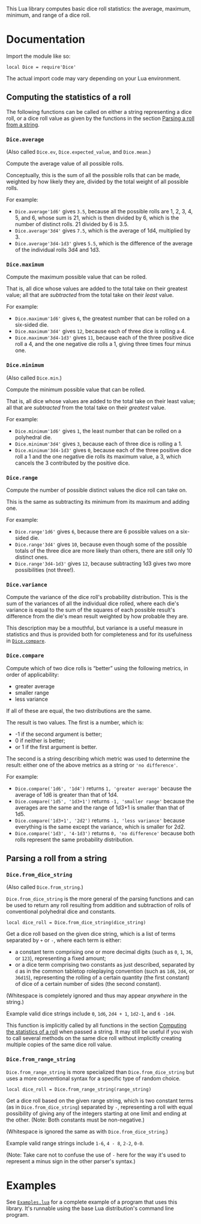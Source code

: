 This Lua library computes basic dice roll statistics: the average, maximum, minimum, and range of a dice roll.

# Documentation

Import the module like so:

    local Dice = require'Dice'

The actual import code may vary depending on your Lua environment.

## Computing the statistics of a roll

The following functions can be called on either a string representing a dice roll, or a dice roll value as given by the functions in the section [Parsing a roll from a string](#parsing-a-roll-from-a-string).

### `Dice.average`

(Also called `Dice.ev`, `Dice.expected_value`, and `Dice.mean`.)

Compute the average value of all possible rolls.

Conceptually, this is the sum of all the possible rolls that can be made, weighted by how likely they are, divided by the total weight of all possible rolls.

For example:

- `Dice.average'1d6'` gives `3.5`, because all the possible rolls are 1, 2, 3, 4, 5, and 6, whose sum is 21, which is then divided by 6, which is the number of distinct rolls. 21 divided by 6 is 3.5.
- `Dice.average'3d4'` gives `7.5`, which is the average of 1d4, multiplied by 3.
- `Dice.average'3d4-1d3'` gives `5.5`, which is the difference of the average of the individual rolls 3d4 and 1d3.

### `Dice.maximum`

Compute the maximum possible value that can be rolled.

That is, all dice whose values are added to the total take on their greatest value; all that are *subtracted* from the total take on their *least* value.

For example:

- `Dice.maximum'1d6'` gives `6`, the greatest number that can be rolled on a six-sided die.
- `Dice.maximum'3d4'` gives `12`, because each of three dice is rolling a 4.
- `Dice.maximum'3d4-1d3'` gives `11`, because each of the three positive dice roll a 4, and the one negative die rolls a 1, giving three times four minus one.

### `Dice.minimum`

(Also called `Dice.min`.)

Compute the minimum possible value that can be rolled.

That is, all dice whose values are added to the total take on their least value; all that are *subtracted* from the total take on their *greatest* value.

For example:

- `Dice.minimum'1d6'` gives `1`, the least number that can be rolled on a polyhedral die.
- `Dice.minimum'3d4'` gives `3`, because each of three dice is rolling a 1.
- `Dice.minimum'3d4-1d3'` gives `0`, because each of the three positive dice roll a 1 and the one negative die rolls its maximum value, a 3, which cancels the 3 contributed by the positive dice.

### `Dice.range`

Compute the number of possible distinct values the dice roll can take on.

This is the same as subtracting its minimum from its maximum and adding one.

For example:

- `Dice.range'1d6'` gives `6`, because there are 6 possible values on a six-sided die.
- `Dice.range'3d4'` gives `10`, because even though some of the possible totals of the three dice are more likely than others, there are still only 10 distinct ones.
- `Dice.range'3d4-1d3'` gives `12`, because subtracting 1d3 gives two more possibilities (not three!).

### `Dice.variance`

Compute the variance of the dice roll's probability distribution. This is the sum of the variances of all the individual dice rolled, where each die's variance is equal to the sum of the squares of each possible result's difference from the die's mean result weighted by how probable they are.

This description may be a mouthful, but variance is a useful measure in statistics and thus is provided both for completeness and for its usefulness in [`Dice.compare`](#dicecompare).

### `Dice.compare`

Compute which of two dice rolls is “better” using the following metrics, in order of applicability:

- greater average
- smaller range
- less variance

If all of these are equal, the two distributions are the same.

The result is two values. The first is a number, which is:

- -1 if the second argument is better;
- 0 if neither is better;
- or 1 if the first argument is better.

The second is a string describing which metric was used to determine the result: either one of the above metrics as a string or `'no difference'`.

For example:

- `Dice.compare('1d6', '1d4')` returns `1, 'greater average'` because the average of 1d6 is greater than that of 1d4.
- `Dice.compare('1d5', '1d3+1')` returns `-1, 'smaller range'` because the averages are the same and the range of 1d3+1 is smaller than that of 1d5.
- `Dice.compare('1d3+1', '2d2')` returns `-1, 'less variance'` because everything is the same except the variance, which is smaller for 2d2.
- `Dice.compare('1d3', '4-1d3')` returns `0, 'no difference'` because both rolls represent the same probability distribution.

## Parsing a roll from a string

### `Dice.from_dice_string`

(Also called `Dice.from_string`.)

`Dice.from_dice_string` is the more general of the parsing functions and can be used to return any roll resulting from addition and subtraction of rolls of conventional polyhedral dice and constants.

    local dice_roll = Dice.from_dice_string(dice_string)

Get a dice roll based on the given dice string, which is a list of terms separated by `+` or `-`, where each term is either:

- a constant term comprising one or more decimal digits (such as `0`, `1`, `36`, or `123`), representing a fixed amount;
- or a dice term comprising two constants as just described, separated by `d` as in the common tabletop roleplaying convention (such as `1d6`, `2d4`, or `36d15`), representing the rolling of a certain quantity (the first constant) of dice of a certain number of sides (the second constant).

(Whitespace is completely ignored and thus may appear *anywhere* in the string.)

Example valid dice strings include `0`, `1d6`, `2d4 + 1`, `1d2-1`, and `6 -1d4`.

This function is implicitly called by all functions in the section [Computing the statistics of a roll](#computing-the-statistics-of-a-roll) when passed a string. It may still be useful if you wish to call several methods on the same dice roll without implicitly creating multiple copies of the same dice roll value.

### `Dice.from_range_string`

`Dice.from_range_string` is more specialized than `Dice.from_dice_string` but uses a more conventional syntax for a specific type of random choice.

    local dice_roll = Dice.from_range_string(range_string)

Get a dice roll based on the given range string, which is two constant terms (as in `Dice.from_dice_string`) separated by `-`, representing a roll with equal possibility of giving any of the integers starting at one limit and ending at the other. (Note: Both constants must be non-negative.)

(Whitespace is ignored the same as with `Dice.from_dice_string`.)

Example valid range strings include `1-6`, `4 - 8`, `2-2`, `0-0`.

(Note: Take care not to confuse the use of `-` here for the way it's used to represent a minus sign in the other parser's syntax.)

# Examples

See [`Examples.lua`](Examples.lua) for a complete example of a program that uses this library. It's runnable using the base Lua distribution's command line program.
